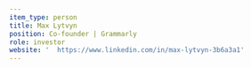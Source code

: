 ```yaml
---
item_type: person
title: Max Lytvyn
position: Co-founder | Grammarly
role: investor
website: '  https://www.linkedin.com/in/max-lytvyn-3b6a3a1'
---
```


